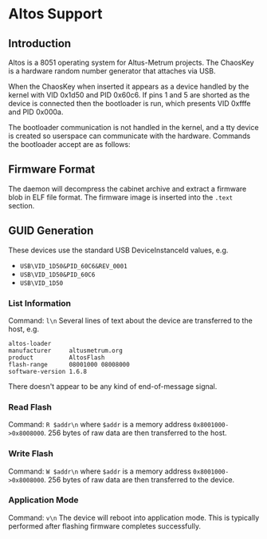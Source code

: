 Altos Support
=============

Introduction
------------

Altos is a 8051 operating system for Altus-Metrum projects.
The ChaosKey is a hardware random number generator that attaches via USB.

When the ChaosKey when inserted it appears as a device handled by the kernel
with VID 0x1d50 and PID 0x60c6. If pins 1 and 5 are shorted as the device is
connected then the bootloader is run, which presents VID 0xfffe and PID 0x000a.

The bootloader communication is not handled in the kernel, and a tty device is
created so userspace can communicate with the hardware. Commands the bootloader
accept are as follows:

Firmware Format
---------------

The daemon will decompress the cabinet archive and extract a firmware blob in
ELF file format. The firmware image is inserted into the `.text` section.

GUID Generation
---------------

These devices use the standard USB DeviceInstanceId values, e.g.

 * `USB\VID_1D50&PID_60C6&REV_0001`
 * `USB\VID_1D50&PID_60C6`
 * `USB\VID_1D50`

### List Information

Command:    `l\n`
Several lines of text about the device are transferred to the host, e.g.

    altos-loader
    manufacturer     altusmetrum.org
    product          AltosFlash
    flash-range      08001000 08008000
    software-version 1.6.8

There doesn't appear to be any kind of end-of-message signal.

### Read Flash

Command:    `R $addr\n` where `$addr` is a memory address `0x8001000->0x8008000`.
256 bytes of raw data are then transferred to the host.

### Write Flash

Command:    `W $addr\n` where `$addr` is a memory address `0x8001000->0x8008000`.
256 bytes of raw data are then transferred to the device.

### Application Mode

Command:    `v\n`
The device will reboot into application mode. This is typically performed after
flashing firmware completes successfully.
